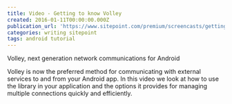 ```yaml
---
title: Video - Getting to know Volley
created: 2016-01-11T00:00:00.000Z
publication_url: 'https://www.sitepoint.com/premium/screencasts/getting-to-know-volley'
categories: writing sitepoint
tags: android tutorial
---
```


Volley, next generation network communications for Android

Volley is now the preferred method for communicating with external services to and from your Android app. In this video we look at how to use the library in your application and the options it provides for managing multiple connections quickly and efficiently.
